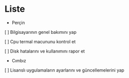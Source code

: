 # Liste
- Perçin

[ ] Bilgisayarının genel bakımını yap

[ ] Cpu termal macununu kontrol et

[ ] Disk hatalarını ve kullanımını rapor et

- Cımbız

[ ] Lisanslı uygulamaların ayarlarını ve güncellemelerini yap
